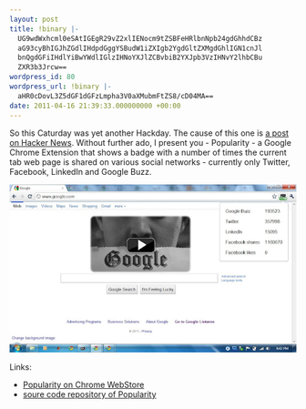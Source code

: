 ```yaml
---
layout: post
title: !binary |-
  UG9wdWxhcml0eSAtIGEgR29vZ2xlIENocm9tZSBFeHRlbnNpb24gdGhhdCBz
  aG93cyBhIGJhZGdlIHdpdGggYSBudW1iZXIgb2YgdGltZXMgdGhlIGN1cnJl
  bnQgdGFiIHdlYiBwYWdlIGlzIHNoYXJlZCBvbiB2YXJpb3VzIHNvY2lhbCBu
  ZXR3b3Jrcw==
wordpress_id: 80
wordpress_url: !binary |-
  aHR0cDovL3Z5dGF1dGFzLmpha3V0aXMubmFtZS8/cD04MA==
date: 2011-04-16 21:39:33.000000000 +00:00
---
```

So this Caturday was yet another Hackday.
The cause of this one is [a post on Hacker News](http://news.ycombinator.com/item?id=2347428).
Without further ado, I present you - Popularity - a Google Chrome Extension that shows a badge with a number of times the current tab web page is shared on various social networks - currently only Twitter, Facebook, LinkedIn and Google Buzz.

![Screenshot](/img/popularity.jpg)

Links:
*   [Popularity on Chrome WebStore](https://chrome.google.com/webstore/detail/hfmcbpmainfbjjhbdbfdmdamljomfboh)
*   [soure code repository of Popularity](http://jakut.is/git/POPULARITY/)
